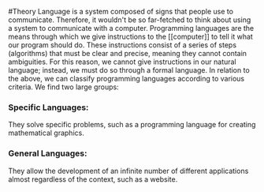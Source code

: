 #Theory 
Language is a system composed of signs that people use to communicate. Therefore, it wouldn't be so far-fetched to think about using a system to communicate with a computer.
Programming languages are the means through which we give instructions to the [[computer]] to tell it what our program should do. These instructions consist of a series of steps (algorithms) that must be clear and precise, meaning they cannot contain ambiguities. For this reason, we cannot give instructions in our natural language; instead, we must do so through a formal language.
In relation to the above, we can classify programming languages according to various criteria. 
We find two large groups:
### Specific Languages:
They solve specific problems, such as a programming language for creating mathematical graphics.
### General Languages:
They allow the development of an infinite number of different applications almost regardless of the context, such as a website.